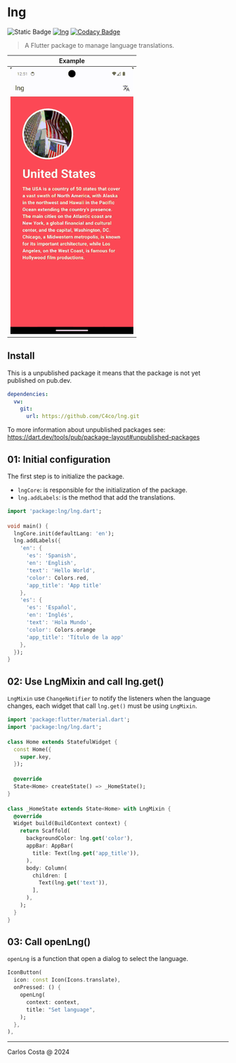 # lng

![Static Badge](https://img.shields.io/badge/Flutter_package-blue)
[![lng](https://github.com/C4co/lng/actions/workflows/dart.yml/badge.svg)](https://github.com/C4co/lng/actions/workflows/dart.yml)
[![Codacy Badge](https://app.codacy.com/project/badge/Grade/03180b89a3b44c4893f03a40426b9175)](https://app.codacy.com/gh/C4co/lng/dashboard?utm_source=gh&utm_medium=referral&utm_content=&utm_campaign=Badge_grade)

>A Flutter package to manage language translations.

| Example                           |
| --------------------------------- |
| <img src="lng.gif" width="280" /> |

## Install

This is a unpublished package it means that the package is not yet published on pub.dev.

```yaml
dependencies:
  vw:
    git:
      url: https://github.com/C4co/lng.git
```

To more information about unpublished packages see: https://dart.dev/tools/pub/package-layout#unpublished-packages

## 01: Initial configuration

The first step is to initialize the package.

- `lngCore`: is responsible for the initialization of the package.
- `lng.addLabels`: is the method that add the translations.

```dart
import 'package:lng/lng.dart';

void main() {
  lngCore.init(defaultLang: 'en');
  lng.addLabels({
    'en': {
      'es': 'Spanish',
      'en': 'English',
      'text': 'Hello World',
      'color': Colors.red,
      'app_title': 'App title'
    },
    'es': {
      'es': 'Español',
      'en': 'Inglés',
      'text': 'Hola Mundo',
      'color': Colors.orange
      'app_title': 'Título de la app'
    },
  });
}
```

## 02: Use LngMixin and call lng.get()

`LngMixin` use `ChangeNotifier` to notify the listeners when the language changes,
each widget that call `lng.get()` must be using `LngMixin`.

```dart
import 'package:flutter/material.dart';
import 'package:lng/lng.dart';

class Home extends StatefulWidget {
  const Home({
    super.key,
  });

  @override
  State<Home> createState() => _HomeState();
}

class _HomeState extends State<Home> with LngMixin {
  @override
  Widget build(BuildContext context) {
    return Scaffold(
      backgroundColor: lng.get('color'),
      appBar: AppBar(
        title: Text(lng.get('app_title')),
      ),
      body: Column(
        children: [
          Text(lng.get('text')),
        ],
      ),
    );
  }
}
```

## 03: Call openLng()

`openLng` is a function that open a dialog to select the language.

```dart
IconButton(
  icon: const Icon(Icons.translate),
  onPressed: () {
    openLng(
      context: context,
      title: "Set language",
    );
  },
),
```

---

Carlos Costa @ 2024

